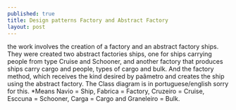 ```yaml
---
published: true
title: Design patterns Factory and Abstract Factory
layout: post
---
```

the work involves the creation of a factory and an abstract factory ships. They were created two abstract factories ships, one for ships carrying people from type Cruise and Schooner, and another factory that produces ships carry cargo and people, types of cargo and bulk.  And the factory method, which receives the kind desired by paâmetro and creates the ship using the abstract factory. The Class diagram is in portuguese/english sorry for this. 
[](https://github.com/GrimaG/GrimaG.github.io/blob/master/FabricaNavios/ShipFactory.png?raw=true)
*Means Navio = Ship, Fabrica = Factory, Cruzeiro = Cruise, Esccuna = Schooner, Carga = Cargo and Graneleiro = Bulk.